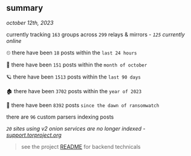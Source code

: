 
## summary
_october 12th, 2023_

currently tracking `163` groups across `299` relays & mirrors - _`125` currently online_

⏲ there have been `18` posts within the `last 24 hours`

🦈 there have been `151` posts within the `month of october`

🪐 there have been `1513` posts within the `last 90 days`

🏚 there have been `3702` posts within the `year of 2023`

🦕 there have been `8392` posts `since the dawn of ransomwatch`

there are `96` custom parsers indexing posts

_`20` sites using v2 onion services are no longer indexed - [support.torproject.org](https://support.torproject.org/onionservices/v2-deprecation/)_

> see the project [README](https://github.com/joshhighet/ransomwatch#ransomwatch--) for backend technicals
